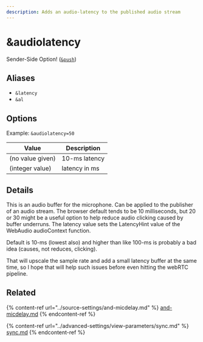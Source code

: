 ```yaml
---
description: Adds an audio-latency to the published audio stream
---
```


# \&audiolatency

Sender-Side Option! ([`&push`](../source-settings/push.md))

## Aliases

* `&latency`
* `&al`

## Options

Example: `&audiolatency=50`

| Value            | Description   |
| ---------------- | ------------- |
| (no value given) | 10-ms latency |
| (integer value)  | latency in ms |

## Details

This is an audio buffer for the microphone. Can be applied to the publisher of an audio stream. The browser default tends to be 10 milliseconds, but 20 or 30 might be a useful option to help reduce audio clicking caused by buffer underruns. The latency value sets the LatencyHint value of the WebAudio audioContext function.

Default is 10-ms (lowest also) and higher than like 100-ms is probably a bad idea (causes, not reduces, clicking).

That will upscale the sample rate and add a small latency buffer at the same time, so I hope that will help such issues before even hitting the webRTC pipeline.

## Related

{% content-ref url="../source-settings/and-micdelay.md" %}
[and-micdelay.md](../source-settings/and-micdelay.md)
{% endcontent-ref %}

{% content-ref url="../advanced-settings/view-parameters/sync.md" %}
[sync.md](../advanced-settings/view-parameters/sync.md)
{% endcontent-ref %}
